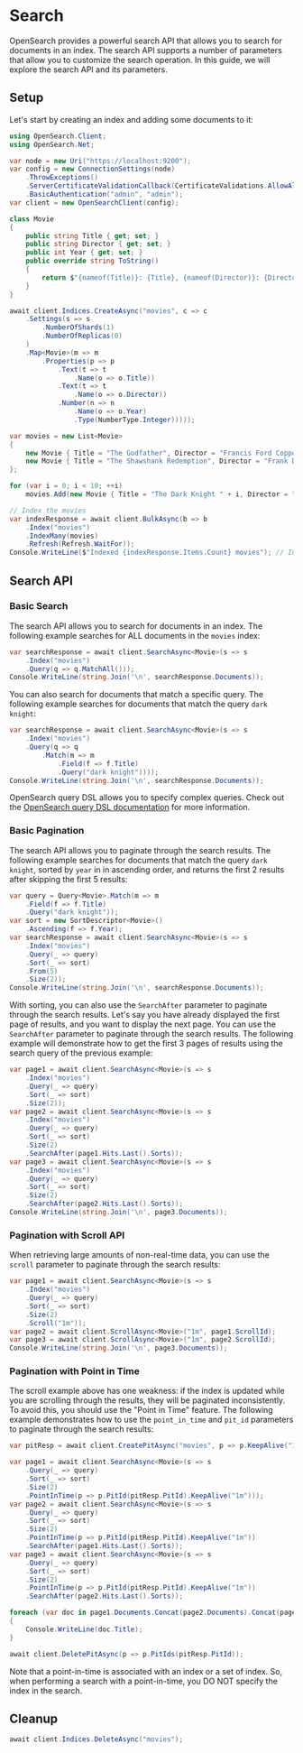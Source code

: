 # Search
OpenSearch provides a powerful search API that allows you to search for documents in an index. The search API supports a number of parameters that allow you to customize the search operation. In this guide, we will explore the search API and its parameters.

## Setup
Let's start by creating an index and adding some documents to it:

```csharp
using OpenSearch.Client;
using OpenSearch.Net;

var node = new Uri("https://localhost:9200");
var config = new ConnectionSettings(node)
    .ThrowExceptions()
    .ServerCertificateValidationCallback(CertificateValidations.AllowAll)
    .BasicAuthentication("admin", "admin");
var client = new OpenSearchClient(config);

class Movie
{
    public string Title { get; set; }
    public string Director { get; set; }
    public int Year { get; set; }
    public override string ToString()
    {
        return $"{nameof(Title)}: {Title}, {nameof(Director)}: {Director}, {nameof(Year)}: {Year}";
    }
}

await client.Indices.CreateAsync("movies", c => c
    .Settings(s => s
        .NumberOfShards(1)
        .NumberOfReplicas(0)
    )
    .Map<Movie>(m => m
        .Properties(p => p
            .Text(t => t
                .Name(o => o.Title))
            .Text(t => t
                .Name(o => o.Director))
            .Number(n => n
                .Name(o => o.Year)
                .Type(NumberType.Integer)))));

var movies = new List<Movie>
{
    new Movie { Title = "The Godfather", Director = "Francis Ford Coppola", Year = 1972 },
    new Movie { Title = "The Shawshank Redemption", Director = "Frank Darabont", Year = 1994 },
};

for (var i = 0; i < 10; ++i)
    movies.Add(new Movie { Title = "The Dark Knight " + i, Director = "Christopher Nolan", Year = 2008 + i });

// Index the movies
var indexResponse = await client.BulkAsync(b => b
    .Index("movies")
    .IndexMany(movies)
    .Refresh(Refresh.WaitFor));
Console.WriteLine($"Indexed {indexResponse.Items.Count} movies"); // Indexed 12 movies
```


## Search API

### Basic Search
The search API allows you to search for documents in an index. The following example searches for ALL documents in the `movies` index:

```csharp
var searchResponse = await client.SearchAsync<Movie>(s => s
    .Index("movies")
    .Query(q => q.MatchAll()));
Console.WriteLine(string.Join('\n', searchResponse.Documents));
```

You can also search for documents that match a specific query. The following example searches for documents that match the query `dark knight`:
```csharp
var searchResponse = await client.SearchAsync<Movie>(s => s
    .Index("movies")
    .Query(q => q
        .Match(m => m
            .Field(f => f.Title)
            .Query("dark knight"))));
Console.WriteLine(string.Join('\n', searchResponse.Documents));
```

OpenSearch query DSL allows you to specify complex queries. Check out the [OpenSearch query DSL documentation](https://opensearch.org/docs/latest/query-dsl/) for more information.


### Basic Pagination
The search API allows you to paginate through the search results. The following example searches for documents that match the query `dark knight`, sorted by `year` in in ascending order, and returns the first 2 results after skipping the first 5 results:

```csharp
var query = Query<Movie>.Match(m => m
    .Field(f => f.Title)
    .Query("dark knight"));
var sort = new SortDescriptor<Movie>()
    .Ascending(f => f.Year);
var searchResponse = await client.SearchAsync<Movie>(s => s
    .Index("movies")
    .Query(_ => query)
    .Sort(_ => sort)
    .From(5)
    .Size(2));
Console.WriteLine(string.Join('\n', searchResponse.Documents));
```

With sorting, you can also use the `SearchAfter` parameter to paginate through the search results. Let's say you have already displayed the first page of results, and you want to display the next page. You can use the `SearchAfter` parameter to paginate through the search results. The following example will demonstrate how to get the first 3 pages of results using the search query of the previous example:

```csharp
var page1 = await client.SearchAsync<Movie>(s => s
    .Index("movies")
    .Query(_ => query)
    .Sort(_ => sort)
    .Size(2));
var page2 = await client.SearchAsync<Movie>(s => s
    .Index("movies")
    .Query(_ => query)
    .Sort(_ => sort)
    .Size(2)
    .SearchAfter(page1.Hits.Last().Sorts));
var page3 = await client.SearchAsync<Movie>(s => s
    .Index("movies")
    .Query(_ => query)
    .Sort(_ => sort)
    .Size(2)
    .SearchAfter(page2.Hits.Last().Sorts));
Console.WriteLine(string.Join('\n', page3.Documents));
```

### Pagination with Scroll API
When retrieving large amounts of non-real-time data, you can use the `scroll` parameter to paginate through the search results:

```csharp
var page1 = await client.SearchAsync<Movie>(s => s
    .Index("movies")
    .Query(_ => query)
    .Sort(_ => sort)
    .Size(2)
    .Scroll("1m"));
var page2 = await client.ScrollAsync<Movie>("1m", page1.ScrollId);
var page3 = await client.ScrollAsync<Movie>("1m", page2.ScrollId);
Console.WriteLine(string.Join('\n', page3.Documents));
```

### Pagination with Point in Time
The scroll example above has one weakness: if the index is updated while you are scrolling through the results, they will be paginated inconsistently. To avoid this, you should use the "Point in Time" feature. The following example demonstrates how to use the `point_in_time` and `pit_id` parameters to paginate through the search results:

```csharp
var pitResp = await client.CreatePitAsync("movies", p => p.KeepAlive("1m"));

var page1 = await client.SearchAsync<Movie>(s => s
    .Query(_ => query)
    .Sort(_ => sort)
    .Size(2)
    .PointInTime(p => p.PitId(pitResp.PitId).KeepAlive("1m")));
var page2 = await client.SearchAsync<Movie>(s => s
    .Query(_ => query)
    .Sort(_ => sort)
    .Size(2)
    .PointInTime(p => p.PitId(pitResp.PitId).KeepAlive("1m"))
    .SearchAfter(page1.Hits.Last().Sorts));
var page3 = await client.SearchAsync<Movie>(s => s
    .Query(_ => query)
    .Sort(_ => sort)
    .Size(2)
    .PointInTime(p => p.PitId(pitResp.PitId).KeepAlive("1m"))
    .SearchAfter(page2.Hits.Last().Sorts));

foreach (var doc in page1.Documents.Concat(page2.Documents).Concat(page3.Documents))
{
    Console.WriteLine(doc.Title);
}

await client.DeletePitAsync(p => p.PitIds(pitResp.PitId));
```

Note that a point-in-time is associated with an index or a set of index. So, when performing a search with a point-in-time, you DO NOT specify the index in the search.

## Cleanup
```csharp
await client.Indices.DeleteAsync("movies");
```
